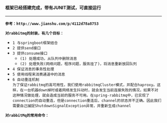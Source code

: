 #### 框架已经搭建完成，带有JUNIT测试，可直接运行

------------



**`参考：http://www.jianshu.com/p/4112d78a8753`**

__`对rabbitmq的封装，有几个目标：`__
- `1 与springboot框架结合`
- `2 提供send接口`
- `3 提供consume接口`
    - `(1) 处理成功，从队列中删除消息`
    - `(2) 处理失败(网络问题，程序问题，服务挂了)，将消息重新放回队列`
- `4 保证消息的事务性处理`
- `5 使用线程来消费通道中的消息`
- `6 自动重连机制`<br>
  `为了保证rabbitmq的高可用性，我们使用rabbitmqCluster模式，并配合haproxy。这样，在一台机器down掉时或者网络发生抖动时，就会发生当前连接失败的情况，如果不对这种情况做处理，就会造成当前的服务不可用。在spring-rabbitmq中，已实现了connection的自动重连，但是connection重连后，channel的状态并不正确。因此我们需要自己捕捉ShutdownSignalException异常，并重新生成channel`
  
  
__`对rabbitMq的常用命令：`__